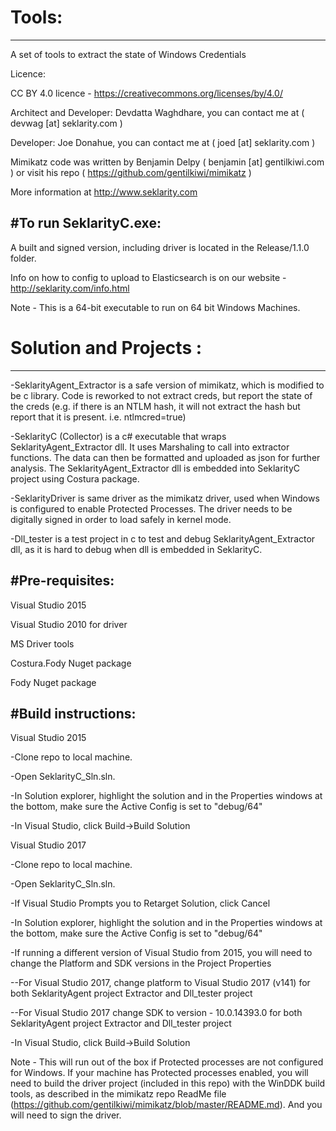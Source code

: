 # Tools:
--------

A set of tools to extract the state of Windows Credentials

Licence:

CC BY 4.0 licence - https://creativecommons.org/licenses/by/4.0/

Architect and Developer: Devdatta Waghdhare, you can contact me at ( devwag [at] seklarity.com )

Developer: Joe Donahue, you can contact me at ( joed [at] seklarity.com )

Mimikatz code was written by Benjamin Delpy ( benjamin [at] gentilkiwi.com ) or visit his repo ( https://github.com/gentilkiwi/mimikatz )

More information at http://www.seklarity.com

#To run SeklarityC.exe:
------------------------

A built and signed version, including driver is located in the Release/1.1.0 folder.

Info on how to config to upload to Elasticsearch is on our website - http://seklarity.com/info.html

Note - This is a 64-bit executable to run on 64 bit Windows Machines.

# Solution and Projects :
-------------------------

-SeklarityAgent_Extractor is a safe version of mimikatz, which is modified to be c library. Code is reworked to not extract creds, but report the state of the creds
 (e.g. if there is an NTLM hash, it will not extract the hash but  report that it is present. i.e. ntlmcred=true)

-SeklarityC (Collector) is a c# executable that wraps SeklarityAgent_Extractor dll. It uses Marshaling to call into extractor functions. 
 The data can then be formatted and uploaded as json for further analysis. 
 The SeklarityAgent_Extractor dll is embedded into SeklarityC project using Costura package.

-SeklarityDriver is same driver as the mimikatz driver, used when Windows is configured to enable Protected Processes. The driver needs to be digitally signed in order to load safely in kernel mode.

-Dll_tester is a test project in c to test and debug SeklarityAgent_Extractor dll, as it is hard to debug when dll is embedded in SeklarityC.


#Pre-requisites:
-----------------

Visual Studio 2015

Visual Studio 2010 for driver 

MS Driver tools

Costura.Fody Nuget package

Fody Nuget package

#Build instructions:
-----------------
Visual Studio 2015

-Clone repo to local machine.

-Open SeklarityC_Sln.sln.

-In Solution explorer, highlight the solution and in the Properties windows at the bottom, make sure the Active Config is set to "debug/64"

-In Visual Studio, click Build->Build Solution

Visual Studio 2017

-Clone repo to local machine.

-Open SeklarityC_Sln.sln.

-If Visual Studio Prompts you to Retarget Solution, click Cancel

-In Solution explorer, highlight the solution and in the Properties windows at the bottom, make sure the Active Config is set to "debug/64"

-If running a different version of Visual Studio from 2015, you will need to change the Platform and SDK versions in the Project Properties

--For Visual Studio 2017, change platform to Visual Studio 2017 (v141) for both SeklarityAgent project Extractor and Dll_tester project

--For Visual Studio 2017 change SDK to version - 10.0.14393.0 for both SeklarityAgent project Extractor and Dll_tester project

-In Visual Studio, click Build->Build Solution

Note - This will run out of the box if Protected processes are not configured for Windows.  If your machine has Protected processes enabled, you will need to build the driver project (included in this repo) with the WinDDK build tools, as described in the mimikatz repo ReadMe file (https://github.com/gentilkiwi/mimikatz/blob/master/README.md).  And you will need to sign the driver.





